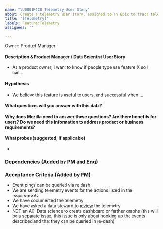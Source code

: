 ```yaml
---
name: "\U0001F4C8 Telemetry User Story"
about: Create a telemetry user story, assigned to an Epic to track telemetry
title: "[Telemetry]"
labels: Feature:Telemetry
assignees: ''

---
```


Owner: Product Manager

#### Description & Product Manager / Data Scientist User Story
- As a product owner, I want to know if people type use feature X so I can...

#### Hypothesis
- We believe this feature is useful to users, and successful when
...

#### What questions will you answer with this data?

#### Why does Mozilla need to answer these questions? Are there benefits for users? Do we need this information to address product or business requirements?

#### What probes (suggested, if applicable)
- 

### Dependencies (Added by PM and Eng)


### Acceptance Criteria (Added by PM)
- Event pings can be queried via re:dash
- We are sending telemetry events for the actions listed in the requirements
- We have documented the telemetry
- We have asked a data steward to [review](https://github.com/mozilla/data-review/blob/master/request.md) the telemetry
- NOT an AC: Data science to create dashboard or further graphs (this will be a separate issue, this issue is only about hooking up the events described and that they can be queried in re-dash)
